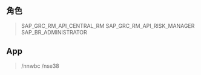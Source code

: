 ## 角色
> SAP_GRC_RM_API_CENTRAL_RM
> SAP_GRC_RM_API_RISK_MANAGER
> SAP_BR_ADMINISTRATOR
## App
> /nnwbc
> /nse38
